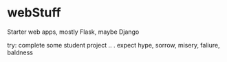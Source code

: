 # webStuff
Starter web apps, mostly Flask, maybe Django

try:
 complete some student project .. .
 expect hype, sorrow, misery, faliure, baldness
 
 
